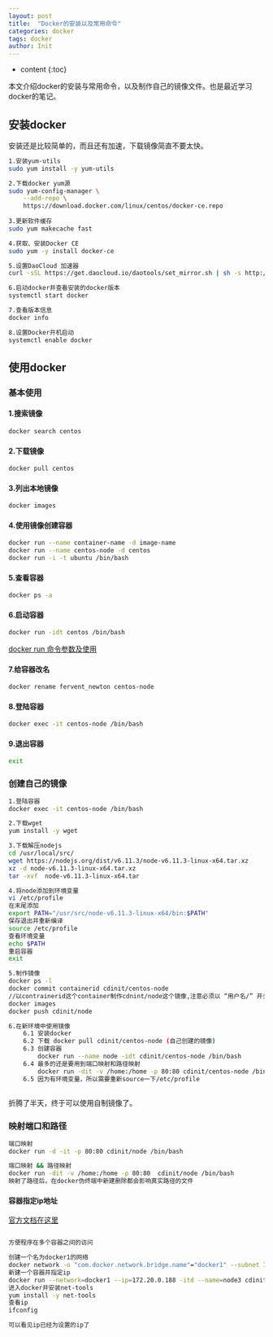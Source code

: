 ```yaml
---
layout: post
title:  "Docker的安装以及常用命令"
categories: docker
tags: docker
author: Init
---
```


* content
{:toc}

本文介绍docker的安装与常用命令，以及制作自己的镜像文件。也是最近学习docker的笔记。




## 安装docker

安装还是比较简单的，而且还有加速，下载镜像简直不要太快。

``` sh
1.安装yum-utils
sudo yum install -y yum-utils

2.下载docker yum源
sudo yum-config-manager \
    --add-repo \
    https://download.docker.com/linux/centos/docker-ce.repo
    
3.更新软件缓存
sudo yum makecache fast

4.获取、安装Docker CE
sudo yum -y install docker-ce

5.设置DaoCloud 加速器
curl -sSL https://get.daocloud.io/daotools/set_mirror.sh | sh -s http://35fae48b.m.daocloud.io

6.启动docker并查看安装的docker版本
systemctl start docker

7.查看版本信息
docker info

8.设置Docker开机启动
systemctl enable docker

```
## 使用docker

### 基本使用

#### 1.搜索镜像

``` sh
docker search centos
```
#### 2.下载镜像

``` sh
docker pull centos
```
#### 3.列出本地镜像

``` sh
docker images
```
#### 4.使用镜像创建容器

``` sh
docker run --name container-name -d image-name
docker run --name centos-node -d centos
docker run -i -t ubuntu /bin/bash
```
#### 5.查看容器

``` sh
docker ps -a
```
#### 6.启动容器

``` sh
docker run -idt centos /bin/bash
```

[docker run 命令参数及使用](http://www.cdinit.com/2017/09/21/docker-run/)

#### 7.给容器改名

``` sh
docker rename fervent_newton centos-node
```
#### 8.登陆容器

``` sh
docker exec -it centos-node /bin/bash
```
#### 9.退出容器

``` sh
exit
```

### 创建自己的镜像

``` sh
1.登陆容器
docker exec -it centos-node /bin/bash

2.下载wget
yum install -y wget

3.下载解压nodejs
cd /usr/local/src/
wget https://nodejs.org/dist/v6.11.3/node-v6.11.3-linux-x64.tar.xz
xz -d node-v6.11.3-linux-x64.tar.xz
tar -xvf  node-v6.11.3-linux-x64.tar

4.将node添加到环境变量
vi /etc/profile
在末尾添加
export PATH="/usr/src/node-v6.11.3-linux-x64/bin:$PATH"
保存退出并重新编译
source /etc/profile
查看环境变量
echo $PATH
重启容器
exit

5.制作镜像
docker ps -l
docker commit containerid cdinit/centos-node 
//以contrainerid这个container制作cdnint/node这个镜像,注意必须以 “用户名/” 开头，否则push不上去
docker images
docker push cdinit/node

6.在新环境中使用镜像
    6.1 安装docker
    6.2 下载 docker pull cdinit/centos-node (自己创建的镜像)
    6.3 创建容器
        docker run --name node -idt cdinit/centos-node /bin/bash
    6.4 最多的还是要用到端口映射和路径映射
        docker run -dit -v /home:/home -p 80:80 cdinit/centos-node /bin/bash
    6.5 因为有环境变量，所以需要重新source一下/etc/profile
    
```

折腾了半天，终于可以使用自制镜像了。

### 映射端口和路径

``` sh
端口映射
docker run -d -it -p 80:80 cdinit/node /bin/bash

端口映射 && 路径映射
docker run -dit -v /home:/home -p 80:80  cdinit/node /bin/bash
映射了路径后，在docker伪终端中新建删除都会影响真实路径的文件

```

#### 容器指定ip地址

[官方文档在这里](https://docs.docker.com/engine/userguide/networking/work-with-networks/#create-networks)

``` sh

方便程序在多个容器之间的访问

创建一个名为docker1的网络
docker network -o "com.docker.network.bridge.name"="docker1" --subnet 172.20.0.0/16 docker1
新建一个容器并指定ip
docker run --network=docker1 --ip=172.20.0.188 -itd --name=node3 cdinit/centos-node
进入docker并安装net-tools
yum install -y net-tools
查看ip
ifconfig

可以看见ip已经为设置的ip了
```